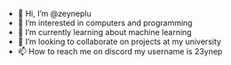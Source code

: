 - 👋 Hi, I’m @zeyneplu
- 👀 I’m interested in computers and programming
- 🌱 I’m currently learning about machine learning
- 💞️ I’m looking to collaborate on projects at my university
- 📫 How to reach me on discord my username is 23ynep

<!---
zeyneplu/zeyneplu is a ✨ special ✨ repository because its `README.md` (this file) appears on your GitHub profile.
You can click the Preview link to take a look at your changes.
--->
